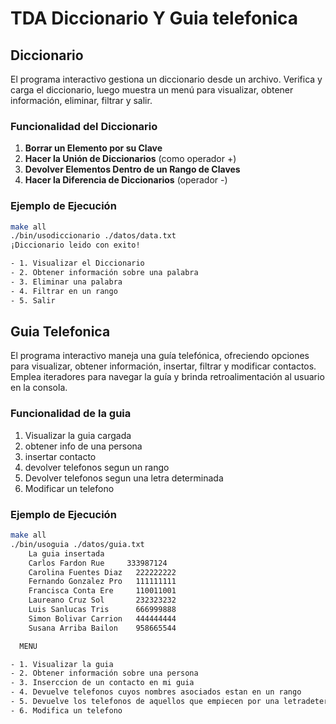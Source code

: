 

# TDA Diccionario Y Guia telefonica


## Diccionario
El programa interactivo gestiona un diccionario desde un archivo. Verifica y carga el diccionario, luego muestra un menú para visualizar, obtener información, eliminar, filtrar y salir.

### Funcionalidad del Diccionario

1. **Borrar un Elemento por su Clave**
2. **Hacer la Unión de Diccionarios** (como operador +)
3. **Devolver Elementos Dentro de un Rango de Claves**
4. **Hacer la Diferencia de Diccionarios** (operador -)

### Ejemplo de Ejecución

```bash
make all
./bin/usodiccionario ./datos/data.txt
¡Diccionario leido con exito!

- 1. Visualizar el Diccionario
- 2. Obtener información sobre una palabra
- 3. Eliminar una palabra
- 4. Filtrar en un rango
- 5. Salir
```

## Guia Telefonica

El programa interactivo maneja una guía telefónica, ofreciendo opciones para visualizar, obtener información, insertar, filtrar y modificar contactos. Emplea iteradores para navegar la guía y brinda retroalimentación al usuario en la consola.


### Funcionalidad de la guia

1. Visualizar la guia cargada
2. obtener info de una persona
3. insertar contacto
4. devolver telefonos segun un rango 
5. Devolver telefonos segun una letra determinada
6. Modificar un telefono

### Ejemplo de Ejecución
```bash
make all
./bin/usoguia ./datos/guia.txt
    La guia insertada 
    Carlos Fardon Rue     333987124
    Carolina Fuentes Diaz   222222222
    Fernando Gonzalez Pro   111111111
    Francisca Conta Ere     110011001
    Laureano Cruz Sol       232323232
    Luis Sanlucas Tris      666999888
    Simon Bolivar Carrion   444444444
    Susana Arriba Bailon    958665544

  MENU           

- 1. Visualizar la guia
- 2. Obtener información sobre una persona
- 3. Inserccion de un contacto en mi guia
- 4. Devuelve telefonos cuyos nombres asociados estan en un rango
- 5. Devuelve los telefonos de aquellos que empiecen por una letradeterminada
- 6. Modifica un telefono

```
